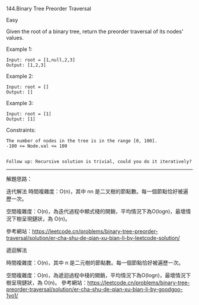 
144.Binary Tree Preorder Traversal

Easy

Given the root of a binary tree, return the preorder traversal of its nodes' values.

 

Example 1:

```
Input: root = [1,null,2,3]
Output: [1,2,3]
```
Example 2:
```
Input: root = []
Output: []
```
Example 3:
```
Input: root = [1]
Output: [1]
```

Constraints:
```
The number of nodes in the tree is in the range [0, 100].
-100 <= Node.val <= 100
 
```
```
Follow up: Recursive solution is trivial, could you do it iteratively?
```  



__________________________________________________________
解題思路：

迭代解法
時間複雜度：O(n)，其中 nn 是二叉樹的節點數。每一個節點恰好被遍歷一次。

空間複雜度：O(n)，為迭代過程中顯式棧的開銷，平均情況下為O(logn)，最壞情況下樹呈現鏈狀，為 O(n)。


參考網站：https://leetcode.cn/problems/binary-tree-preorder-traversal/solution/er-cha-shu-de-qian-xu-bian-li-by-leetcode-solution/

遞迴解法

時間複雜度：O(n)，其中 n 是二元樹的節點數。每一個節點恰好被遍歷一次。

空間複雜度：O(n)，為遞迴過程中棧的開銷，平均情況下為O(logn)，最壞情況下樹呈現鏈狀，為 O(n)。
參考網站：https://leetcode.cn/problems/binary-tree-preorder-traversal/solution/er-cha-shu-de-qian-xu-bian-li-by-goodgoo-1yo1/



